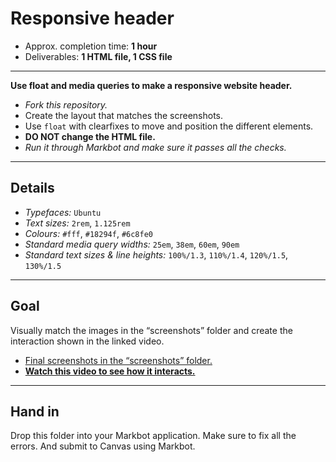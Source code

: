 # Responsive header

- Approx. completion time: **1 hour**
- Deliverables: **1 HTML file, 1 CSS file**

---

**Use float and media queries to make a responsive website header.**

- *Fork this repository.*
- Create the layout that matches the screenshots.
- Use `float` with clearfixes to move and position the different elements.
- **DO NOT change the HTML file.**
- *Run it through Markbot and make sure it passes all the checks.*

---

## Details

- *Typefaces:* `Ubuntu`
- *Text sizes:* `2rem`, `1.125rem`
- *Colours:* `#fff`, `#18294f`, `#6c8fe0`
- *Standard media query widths:* `25em`, `38em`, `60em`, `90em`
- *Standard text sizes & line heights:* `100%/1.3`, `110%/1.4`, `120%/1.5`, `130%/1.5`

---

## Goal

Visually match the images in the “screenshots” folder and create the interaction shown in the linked video.

- [Final screenshots in the “screenshots” folder.](screenshots)
- [**Watch this video to see how it interacts.**](https://youtu.be/)

---

## Hand in

Drop this folder into your Markbot application. Make sure to fix all the errors. And submit to Canvas using Markbot.
